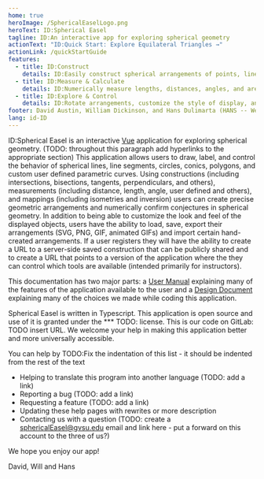 ```yaml
---
home: true
heroImage: /SphericalEaselLogo.png
heroText: ID:Spherical Easel
tagline: ID:An interactive app for exploring spherical geometry
actionText: "ID:Quick Start: Explore Equilateral Triangles →"
actionLink: /quickStartGuide
features:
  - title: ID:Construct
    details: ID:Easily construct spherical arrangements of points, lines,line segments, circles, conics, and user defined curves using intersections, tangents, perpendiculars, mappings and more.
  - title: ID:Measure & Calculate
    details: ID:Numerically measure lengths, distances, angles, and areas. Create user defined calculations to explore spherical geometry conjectures.
  - title: ID:Explore & Control
    details: ID:Rotate arrangements, customize the style of display, and then save, load, and export your creations.
footer: David Austin, William Dickinson, and Hans Dulimarta (HANS -- We should talk about author order conventions in CS and Math - and license agreements ?MIT Licensed? | Copyright ©  2002 - present. Do we even need a copyright
lang: id-ID
---
```


ID:Spherical Easel is an interactive [Vue](https://vuejs.org/) application for exploring spherical geometry. (TODO: throughout this paragraph add hyperlinks to the appropriate section) This application allows users to draw, label, and control the behavior of spherical lines, line segments, circles, conics, polygons, and custom user defined parametric curves. Using constructions (including intersections, bisections, tangents, perpendiculars, and others), measurements (including distance, length, angle, user defined and others), and mappings (including isometries and inversion) users can create precise geometric arrangements and numerically confirm conjectures in spherical geometry. In addition to being able to customize the look and feel of the displayed objects, users have the ability to load, save, export their arrangements (SVG, PNG, GIF, animated GIFs) and import certain hand-created arrangements. If a user registers they will have the ability to create a URL to a server-side saved construction that can be publicly shared and to create a URL that points to a version of the application where the they can control which tools are available (intended primarily for instructors).

This documentation has two major parts: a [User Manual](/userguide/index) explaining many of the features of the application available to the user and a [Design Document](/design/index) explaining many of the choices we made while coding this application.

Spherical Easel is written in Typescript. This application is open source and use of it is granted under the \*\*\* TODO: license. This is our code on GitLab: TODO insert URL. We welcome your help in making this application better and more universally accessible.

You can help by TODO:Fix the indentation of this list - it should be indented from the rest of the text

- Helping to translate this program into another language (TODO: add a link)
- Reporting a bug (TODO: add a link)
- Requesting a feature (TODO: add a link)
- Updating these help pages with rewrites or more description
- Contacting us with a question (TODO: create a sphericalEasel@gvsu.edu email and link here - put a forward on this account to the three of us?)

We hope you enjoy our app!

David, Will and Hans
